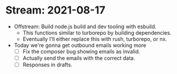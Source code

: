 # Stream: 2021-08-17
- Offstream: Build node.js build and dev tooling with esbuild.
	- This functions similar to turborepo by building dependencies.
	- Eventually I'll either replace this with rush, turborepo, or nx.
- Today we're gonna get outbound emails working more
	- [ ] Fix the composer bug showing emails as invalid.
	- [ ] Actually send the emails with the correct data.
	- [ ] Responses in drafts.